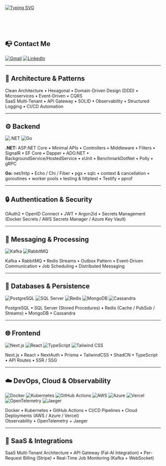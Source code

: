 [![Typing SVG](https://readme-typing-svg.herokuapp.com/?color=2196f3&size=35&center=true&vCenter=true&width=1000&lines=what’s+up?+i’m+Matheus+Carvalho;Welcome!+:%29)](https://www.linkedin.com/in/matheus-carvalho-7067b8230)

<br><br><br>

## 📭 Contact Me
[![Gmail](https://img.shields.io/badge/-Gmail-%23333?style=for-the-badge&logo=gmail&logoColor=white)](mailto:mendoncacarvalhomatheus@gmail.com)
[![LinkedIn](https://img.shields.io/badge/-LinkedIn-%230077B5.svg?style=for-the-badge&logo=linkedin&logoColor=white)](https://www.linkedin.com/in/matheus-carvalho-7067b8230)

---

## 🧠 Architecture & Patterns
Clean Architecture • Hexagonal • Domain-Driven Design (DDD) • Microservices • Event-Driven • CQRS  
SaaS Multi-Tenant • API Gateway • SOLID • Observability • Structured Logging • CI/CD Automation

---

## ⚙️ Backend
![.NET](https://img.shields.io/badge/.NET-512BD4?style=for-the-badge&logo=dotnet&logoColor=white)
![Go](https://img.shields.io/badge/Go-00ADD8?style=for-the-badge&logo=go&logoColor=white)

**.NET:** ASP.NET Core • Minimal APIs • Controllers • Middleware • Filters • SignalR • EF Core • Dapper • ADO.NET • BackgroundService/HostedService • xUnit • BenchmarkDotNet • Polly • gRPC

**Go:** net/http • Echo / Chi / Fiber • pgx • sqlc • context & cancellation • goroutines • worker pools • testing & httptest • Testify • pprof

---

## 🔒 Authentication & Security
OAuth2 • OpenID Connect • JWT • Argon2id • Secrets Management (Docker Secrets / AWS Secrets Manager / Azure Key Vault)

---

## 🧩 Messaging & Processing
![Kafka](https://img.shields.io/badge/Kafka-%23231F20.svg?style=for-the-badge&logo=apache-kafka&logoColor=white)
![RabbitMQ](https://img.shields.io/badge/RabbitMQ-%23FF6600.svg?style=for-the-badge&logo=rabbitmq&logoColor=white)

Kafka • RabbitMQ • Redis Streams • Outbox Pattern • Event-Driven Communication • Job Scheduling • Distributed Messaging

---

## 💾 Databases & Persistence
![PostgreSQL](https://img.shields.io/badge/postgresql-%23316192.svg?style=for-the-badge&logo=postgresql&logoColor=white)
![SQL Server](https://img.shields.io/badge/sql%20server-%23CC2927.svg?style=for-the-badge&logo=microsoft-sql-server&logoColor=white)
![Redis](https://img.shields.io/badge/Redis-%23DD0031.svg?style=for-the-badge&logo=redis&logoColor=white)
![MongoDB](https://img.shields.io/badge/MongoDB-%234ea94b.svg?style=for-the-badge&logo=mongodb&logoColor=white)
![Cassandra](https://img.shields.io/badge/Cassandra-%231287B1.svg?style=for-the-badge&logo=apachecassandra&logoColor=white)

PostgreSQL • SQL Server (Stored Procedures) • Redis (Cache / PubSub / Streams) • MongoDB • Cassandra

---

## 🌐 Frontend
![Next.js](https://img.shields.io/badge/Next.js-black?style=for-the-badge&logo=next.js&logoColor=white)
![React](https://img.shields.io/badge/React-%2320232a.svg?style=for-the-badge&logo=react&logoColor=%2361DAFB)
![TypeScript](https://img.shields.io/badge/TypeScript-%23007ACC.svg?style=for-the-badge&logo=typescript&logoColor=white)
![Tailwind CSS](https://img.shields.io/badge/TailwindCSS-%2338B2AC.svg?style=for-the-badge&logo=tailwind-css&logoColor=white)

Next.js • React • NextAuth • Prisma • TailwindCSS • ShadCN • TypeScript • API Routes • SSR / SSG

---

## ☁️ DevOps, Cloud & Observability
![Docker](https://img.shields.io/badge/Docker-%230db7ed.svg?style=for-the-badge&logo=docker&logoColor=white)
![Kubernetes](https://img.shields.io/badge/Kubernetes-%23326ce5.svg?style=for-the-badge&logo=kubernetes&logoColor=white)
![GitHub Actions](https://img.shields.io/badge/GitHub%20Actions-%232088FF.svg?style=for-the-badge&logo=githubactions&logoColor=white)
![AWS](https://img.shields.io/badge/AWS-%23FF9900.svg?style=for-the-badge&logo=amazon-aws&logoColor=white)
![Azure](https://img.shields.io/badge/Azure-%230072C6.svg?style=for-the-badge&logo=microsoftazure&logoColor=white)
![Vercel](https://img.shields.io/badge/Vercel-%23000000.svg?style=for-the-badge&logo=vercel&logoColor=white)
![OpenTelemetry](https://img.shields.io/badge/OpenTelemetry-%23FFA500.svg?style=for-the-badge&logo=opentelemetry&logoColor=white)
![Jaeger](https://img.shields.io/badge/Jaeger-%23006fba.svg?style=for-the-badge&logo=jaegertracing&logoColor=white)

Docker • Kubernetes • GitHub Actions • CI/CD Pipelines • Cloud Deployments (AWS / Azure / Vercel)  
Observability • OpenTelemetry + Jaeger

---

## 💸 SaaS & Integrations
SaaS Multi-Tenant Architecture • API Gateway (Fal-AI Integration) • Per-Request Billing (Stripe) • Real-Time Job Monitoring (Kafka + WebSocket)
